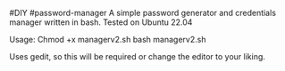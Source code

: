#DIY #password-manager
 A simple password generator and credentials manager written in bash. Tested on Ubuntu 22.04
 
 Usage:
 Chmod +x managerv2.sh
 bash managerv2.sh
 
 Uses gedit, so this will be required or change the editor to your liking.
